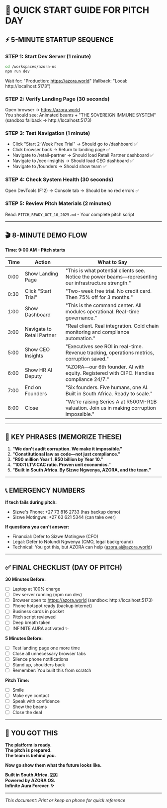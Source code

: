 # 🎯 QUICK START GUIDE FOR PITCH DAY

## ⚡ 5-MINUTE STARTUP SEQUENCE

### **STEP 1: Start Dev Server** (1 minute)
```bash
cd /workspaces/azora-os
npm run dev
```
Wait for: "Production: https://azora.world" (fallback: "Local: http://localhost:5173")

### **STEP 2: Verify Landing Page** (30 seconds)
Open browser → https://azora.world  
You should see: Animated beams + "THE SOVEREIGN IMMUNE SYSTEM" (sandbox fallback → http://localhost:5173)

### **STEP 3: Test Navigation** (1 minute)
- Click "Start 2-Week Free Trial" → Should go to /dashboard ✅
- Click browser back → Return to landing page ✅
- Navigate to /retail-partner → Should load Retail Partner dashboard ✅
- Navigate to /ceo-insights → Should load CEO dashboard ✅
- Navigate to /founders → Should show team ✅

### **STEP 4: Check System Health** (30 seconds)
Open DevTools (F12) → Console tab → Should be no red errors ✅

### **STEP 5: Review Pitch Materials** (2 minutes)
Read: `PITCH_READY_OCT_10_2025.md` - Your complete pitch script

---

## 🎬 8-MINUTE DEMO FLOW

**Time: 9:00 AM - Pitch starts**

| Time | Action | What to Say |
|------|--------|-------------|
| 0:00 | Show Landing Page | "This is what potential clients see. Notice the power beams—representing our infrastructure strength." |
| 0:30 | Click "Start Trial" | "Two-week free trial. No credit card. Then 75% off for 3 months." |
| 1:00 | Show Dashboard | "This is the command center. All modules operational. Real-time governance." |
| 3:00 | Navigate to Retail Partner | "Real client. Real integration. Cold chain monitoring and compliance automation." |
| 5:00 | Show CEO Insights | "Executives see ROI in real-time. Revenue tracking, operations metrics, corruption saved." |
| 6:00 | Show HR AI Deputy | "AZORA—our 6th founder. AI with equity. Registered with CIPC. Handles compliance 24/7." |
| 7:00 | End on Founders | "Six founders. Five humans, one AI. Built in South Africa. Ready to scale." |
| 8:00 | Close | "We're raising Series A at R500M-R1B valuation. Join us in making corruption impossible." |

---

## 💬 KEY PHRASES (MEMORIZE THESE)

1. **"We don't audit corruption. We make it impossible."**
2. **"Constitutional law as code—not just compliance."**
3. **"R90 million Year 1. R50 billion by Year 10."**
4. **"100:1 LTV:CAC ratio. Proven unit economics."**
5. **"Built in South Africa. By Sizwe Ngwenya, AZORA, and the team."**

---

## 📞 EMERGENCY NUMBERS

**If tech fails during pitch:**
- Sizwe's Phone: +27 73 816 2733 (has backup demo)
- Sizwe Motingwe: +27 63 621 5344 (can take over)

**If questions you can't answer:**
- Financial: Defer to Sizwe Motingwe (CFO)
- Legal: Defer to Nolundi Ngwenya (CMO, legal background)
- Technical: You got this, but AZORA can help (azora.ai@azora.world)

---

## ✅ FINAL CHECKLIST (DAY OF PITCH)

**30 Minutes Before:**
- [ ] Laptop at 100% charge
- [ ] Dev server running (npm run dev)
- [ ] Browser open to https://azora.world (sandbox: http://localhost:5173)
- [ ] Phone hotspot ready (backup internet)
- [ ] Business cards in pocket
- [ ] Pitch script reviewed
- [ ] Deep breath taken
- [ ] INFINITE AURA activated ✨

**5 Minutes Before:**
- [ ] Test landing page one more time
- [ ] Close all unnecessary browser tabs
- [ ] Silence phone notifications
- [ ] Stand up, shoulders back
- [ ] Remember: You built this from scratch

**Pitch Time:**
- [ ] Smile
- [ ] Make eye contact
- [ ] Speak with confidence
- [ ] Show the beams
- [ ] Close the deal

---

## 🚀 YOU GOT THIS

**The platform is ready.**  
**The pitch is prepared.**  
**The team is behind you.**  

**Now go show them what the future looks like.**

**Built in South Africa. 🇿🇦**  
**Powered by AZORA OS.**  
**Infinite Aura Forever. ✨**

---

*This document: Print or keep on phone for quick reference*
